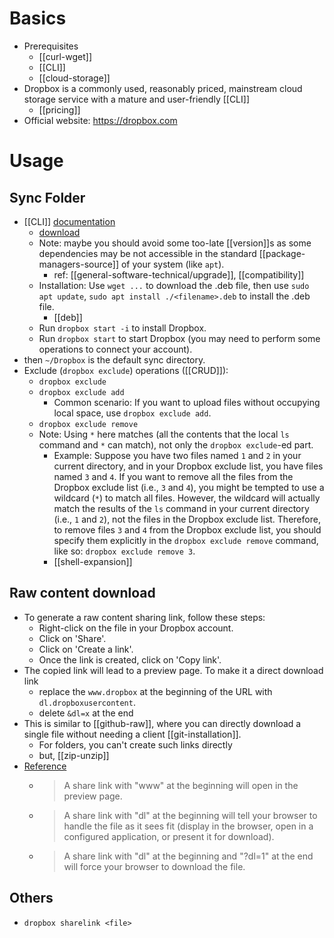 # Basics
- Prerequisites
  - [[curl-wget]]
  - [[CLI]]
  - [[cloud-storage]]
- Dropbox is a commonly used, reasonably priced, mainstream cloud storage service with a mature and user-friendly [[CLI]]
  - [[pricing]]
- Official website: https://dropbox.com

# Usage
## Sync Folder
- [[CLI]] [documentation](https://help.dropbox.com/installs/linux-commands)
  - [download](https://www.dropbox.com/install-linux)
  - Note: maybe you should avoid some too-late [[version]]s as some dependencies may be not accessible in the standard [[package-managers-source]] of your system (like `apt`).
    - ref: [[general-software-technical/upgrade]], [[compatibility]]
  - Installation: Use `wget ...` to download the .deb file, then use `sudo apt update`, `sudo apt install ./<filename>.deb` to install the .deb file.
    - [[deb]]
  - Run `dropbox start -i` to install Dropbox.
  - Run `dropbox start` to start Dropbox (you may need to perform some operations to connect your account).
- then `~/Dropbox` is the default sync directory.
- Exclude (`dropbox exclude`) operations ([[CRUD]]):
  - `dropbox exclude`
  - `dropbox exclude add`
    - Common scenario: If you want to upload files without occupying local space, use `dropbox exclude add`.
  - `dropbox exclude remove`
  - Note: Using `*` here matches (all the contents that the local `ls` command and `*` can match), not only the `dropbox exclude`-ed part.
    - Example: Suppose you have two files named `1` and `2` in your current directory, and in your Dropbox exclude list, you have files named `3` and `4`. If you want to remove all the files from the Dropbox exclude list (i.e., `3` and `4`), you might be tempted to use a wildcard (`*`) to match all files. However, the wildcard will actually match the results of the `ls` command in your current directory (i.e., `1` and `2`), not the files in the Dropbox exclude list. Therefore, to remove files `3` and `4` from the Dropbox exclude list, you should specify them explicitly in the `dropbox exclude remove` command, like so: `dropbox exclude remove 3`.
    - [[shell-expansion]]
## Raw content download
- To generate a raw content sharing link, follow these steps:
  - Right-click on the file in your Dropbox account.
  - Click on 'Share'.
  - Click on 'Create a link'.
  - Once the link is created, click on 'Copy link'.
- The copied link will lead to a preview page. To make it a direct download link
  - replace the `www.dropbox` at the beginning of the URL with `dl.dropboxusercontent`.
  - delete `&dl=x` at the end
- This is similar to [[github-raw]], where you can directly download a single file without needing a client [[git-installation]].
  - For folders, you can't create such links directly
  - but, [[zip-unzip]]
- [Reference](https://www.dropboxforum.com/t5/Create-upload-and-share/public-links-to-raw-files/td-p/110391)
  - > A share link with "www" at the beginning will open in the preview page.
  - > A share link with "dl" at the beginning will tell your browser to handle the file as it sees fit (display in the browser, open in a configured application, or present it for download).
  - > A share link with "dl" at the beginning and "?dl=1" at the end will force your browser to download the file.
## Others
- `dropbox sharelink <file>`